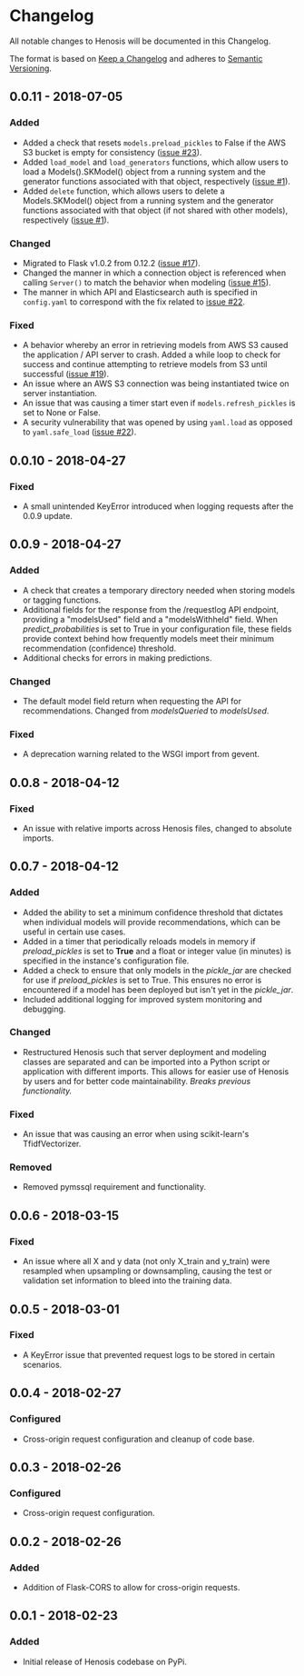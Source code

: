 # Changelog
All notable changes to Henosis will be documented in this Changelog.

The format is based on [Keep a Changelog](http://keepachangelog.com/en/1.0.0/)
and adheres to [Semantic Versioning](http://semver.org/spec/v2.0.0.html).

## 0.0.11 - 2018-07-05

### Added
- Added a check that resets `models.preload_pickles` to False if the AWS S3 bucket is empty for consistency ([issue #23](https://github.com/vc1492a/henosis/issues/23)).
- Added `load_model` and `load_generators` functions, which allow users to
load a Models().SKModel() object from a running system and the generator functions
associated with that object, respectively ([issue #1](https://github.com/vc1492a/henosis/issues/1)).
- Added `delete` function, which allows users to delete a Models.SKModel()
object from a running system and the generator functions
associated with that object (if not shared with other models),
respectively ([issue #1](https://github.com/vc1492a/henosis/issues/1)).

### Changed
- Migrated to Flask v1.0.2 from 0.12.2 ([issue #17](https://github.com/vc1492a/henosis/issues/17)).
- Changed the manner in which a connection object is referenced when calling
`Server()` to match the behavior when modeling ([issue #15](https://github.com/vc1492a/henosis/issues/15)).
- The manner in which API and Elasticsearch auth is specified in `config.yaml` to
correspond with the fix related to [issue #22](https://github.com/vc1492a/henosis/issues/22).

### Fixed
- A behavior whereby an error in retrieving models from AWS S3 caused the application / API
server to crash. Added a while loop to check for success and continue attempting to
retrieve models from S3 until successful ([issue #19](https://github.com/vc1492a/henosis/issues/19)).
- An issue where an AWS S3 connection was being instantiated twice on server instantiation.
- An issue that was causing a timer start even if `models.refresh_pickles` is set to None or False.
- A security vulnerability that was opened by using `yaml.load` as opposed to `yaml.safe_load` ([issue #22](https://github.com/vc1492a/henosis/issues/22)).

## 0.0.10 - 2018-04-27
### Fixed
- A small unintended KeyError introduced when logging requests after the 0.0.9 update.

## 0.0.9 - 2018-04-27
### Added
- A check that creates a temporary directory needed when storing models or
tagging functions.
- Additional fields for the response from the /requestlog API endpoint,
providing a "modelsUsed" field and a "modelsWithheld" field. When *predict_probabilities*
is set to True in your configuration file, these fields provide context behind how
frequently models meet their minimum recommendation (confidence) threshold.
- Additional checks for errors in making predictions.

### Changed
- The default model field return when requesting the API for recommendations. Changed
from *modelsQueried* to *modelsUsed*.

### Fixed
- A deprecation warning related to the WSGI import from gevent.

## 0.0.8 - 2018-04-12
### Fixed
- An issue with relative imports across Henosis files, changed to absolute imports.

## 0.0.7 - 2018-04-12
### Added
- Added the ability to set a minimum confidence threshold that dictates when
individual models will provide recommendations, which can be useful in certain
use cases.
- Added in a timer that periodically reloads models in memory if *preload_pickles* is
set to **True** and a float or integer value (in minutes) is specified in the
instance's configuration file.
- Added a check to ensure that only models in the *pickle_jar* are checked for use
if *preload_pickles* is set to True. This ensures no error is encountered if a model
has been deployed but isn't yet in the *pickle_jar*.
- Included additional logging for improved system monitoring and debugging.

### Changed
- Restructured Henosis such that server deployment and modeling classes are separated
and can be imported into a Python script or application with different imports. This
allows for easier use of Henosis by users and for better code maintainability.
*Breaks previous functionality.*

### Fixed
- An issue that was causing an error when using scikit-learn's TfidfVectorizer.

### Removed
- Removed pymssql requirement and functionality.

## 0.0.6 - 2018-03-15
### Fixed
- An issue where all X and y data (not only X_train and y_train) were resampled when upsampling or downsampling, causing
the test or validation set information to bleed into the training data.

## 0.0.5 - 2018-03-01
### Fixed
- A KeyError issue that prevented request logs to be stored in certain scenarios.

## 0.0.4 - 2018-02-27
### Configured
- Cross-origin request configuration and cleanup of code base.

## 0.0.3 - 2018-02-26
### Configured
- Cross-origin request configuration.

## 0.0.2 - 2018-02-26
### Added
- Addition of Flask-CORS to allow for cross-origin requests.

## 0.0.1 - 2018-02-23
### Added
- Initial release of Henosis codebase on PyPi.